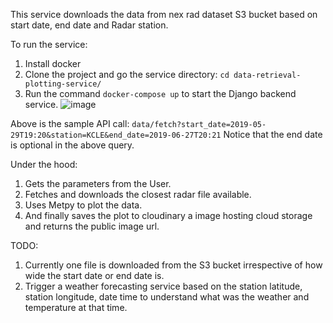 This service downloads the data from nex rad dataset S3 bucket based on start date, end date and Radar station.

To run the service:
1. Install docker
2. Clone the project and go the service directory: `cd data-retrieval-plotting-service/`
3. Run the command `docker-compose up` to start the Django backend service.
![image](https://user-images.githubusercontent.com/58596028/150855215-6af8a72b-dd0d-4943-a5b8-8cebfbb15587.png)

Above is the sample API call:
`data/fetch?start_date=2019-05-29T19:20&station=KCLE&end_date=2019-06-27T20:21`
Notice that the end date is optional in the above query.

Under the hood:
1. Gets the parameters from the User. 
2. Fetches and downloads the closest radar file available. 
3. Uses Metpy to plot the data.
4. And finally saves the plot to cloudinary a image hosting cloud storage and returns the public image url.

TODO:
1. Currently one file is downloaded from the S3 bucket irrespective of how wide the start date or end date is.
2. Trigger a weather forecasting service based on the station latitude, station longitude, date time to understand what was the weather and temperature at that time.
